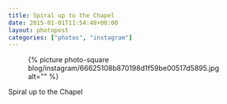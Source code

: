 ```yaml
---
title: Spiral up to the Chapel
date: 2015-01-01T11:54:48+00:00
layout: photopost
categories: ["photos", "instagram"]
---
```


<figure class="photo photo--square">
  {% picture photo-square blog/instagram/66625108b870198d1f59be00517d5895.jpg alt="" %}
</figure>

Spiral up to the Chapel
